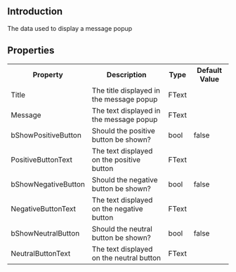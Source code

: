 ## Introduction
The data used to display a message popup

## Properties
<table>
	<tr>
		<th>Property</th>
		<th>Description</th>
		<th>Type</th>
		<th>Default Value</th>
	</tr>
	<tr>
		<td>Title</td>
		<td>The title displayed in the message popup</td>
		<td>FText</td>
		<td></td>
	</tr>
	<tr>
		<td>Message</td>
		<td>The text displayed in the message popup</td>
		<td>FText</td>
		<td></td>
	</tr>
	<tr>
		<td>bShowPositiveButton</td>
		<td>Should the positive button be shown?</td>
		<td>bool</td>
		<td>false</td>
	</tr>
	<tr>
		<td>PositiveButtonText</td>
		<td>The text displayed on the positive button</td>
		<td>FText</td>
		<td></td>
	</tr>
	<tr>
		<td>bShowNegativeButton</td>
		<td>Should the negative button be shown?</td>
		<td>bool</td>
		<td>false</td>
	</tr>
	<tr>
		<td>NegativeButtonText</td>
		<td>The text displayed on the negative button</td>
		<td>FText</td>
		<td></td>
	</tr>
	<tr>
		<td>bShowNeutralButton</td>
		<td>Should the neutral button be shown?</td>
		<td>bool</td>
		<td>false</td>
	</tr>
	<tr>
		<td>NeutralButtonText</td>
		<td>The text displayed on the neutral button</td>
		<td>FText</td>
		<td></td>
	</tr>
</table>
